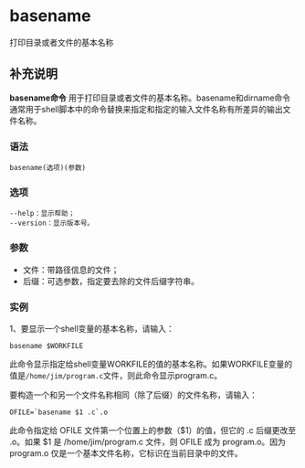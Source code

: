 # basename

打印目录或者文件的基本名称

## 补充说明

**basename命令** 用于打印目录或者文件的基本名称。basename和dirname命令通常用于shell脚本中的命令替换来指定和指定的输入文件名称有所差异的输出文件名称。

### 语法

```text
basename(选项)(参数)
```

### 选项

```text
--help：显示帮助；
--version：显示版本号。
```

### 参数

* 文件：带路径信息的文件；
* 后缀：可选参数，指定要去除的文件后缀字符串。

### 实例

1、要显示一个shell变量的基本名称，请输入：

```text
basename $WORKFILE
```

此命令显示指定给shell变量WORKFILE的值的基本名称。如果WORKFILE变量的值是`/home/jim/program.c`文件，则此命令显示program.c。

要构造一个和另一个文件名称相同（除了后缀）的文件名称，请输入：

```text
OFILE=`basename $1 .c`.o
```

此命令指定给 OFILE 文件第一个位置上的参数（$1）的值，但它的 .c 后缀更改至 .o。如果 $1 是 /home/jim/program.c 文件，则 OFILE 成为 program.o。因为 program.o 仅是一个基本文件名称，它标识在当前目录中的文件。

